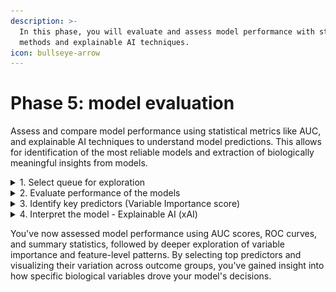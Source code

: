 ```yaml
---
description: >-
  In this phase, you will evaluate and assess model performance with statistical
  methods and explainable AI techniques.
icon: bullseye-arrow
---
```


# Phase 5: model evaluation

Assess and compare model performance using statistical metrics like AUC, and explainable AI techniques to understand model predictions. This allows for identification of the most reliable models and extraction of biologically meaningful insights from models.

<details>

<summary>1. Select queue for exploration</summary>

1. Navigate to the **Dashboard** and select your predictive analysis from the queue
   1. The queue number selected is indicated in the pink box at the top right of the PANDORA interface.

<figure><img src="../.gitbook/assets/FF_ Phase 5_Dashboard_Select Queue.png" alt=""><figcaption></figcaption></figure>

2. Navigate to **Predictive** -> **Exploration**

<figure><img src="../.gitbook/assets/FF_ Phase 5_Exploration_Navigate.png" alt=""><figcaption></figcaption></figure>

3. Configure **Exploration** space
   1. Select all Response outcomes
   2. Select metrics of interest
   3. Select dataset
   4. Select models to evaluate

<figure><img src="../.gitbook/assets/FF_ Phase 5_Exploration_Configure Space.png" alt=""><figcaption></figcaption></figure>

</details>

<details>

<summary>2. Evaluate performance of the models</summary>

1. Compare metrics
   1. Compare models based on the metrics selected in 3.b that are shown in the table from part 3.d. Special attention can be given to `Predictive AUC` and `Training AUC` scores for each model **(Area Under the ROC Curve)**. More info about metrics [here](https://app.gitbook.com/s/9LdC62ZpkxqvCBTPwVZU/data-analysis/predictive/exploration#model-metrics).

2) Select the **ROC Curve Analysis** tab in Exploration
3) Compare ROC Curves for each model to assess classification performance and identify the best models.

<figure><img src="../.gitbook/assets/FF_ Phase 5_Exploration_ROC Curves_v2.png" alt=""><figcaption></figcaption></figure>

4. Ensure multiple models are selected, then select the **Training Summary** tab in Exploration
   1. Compare the metrics shown on the box plots for multiple models.
   2. The **Performance measurements** section can help determine if there are significant differences between model metric values.
   3. The **Model fitting results summary** provides the five-number summary of each model that is visualized in the box plots.

<figure><img src="../.gitbook/assets/FF_ Phase 5_Exploration_Training Summary.png" alt=""><figcaption></figcaption></figure>

</details>

<details>

<summary>3. Identify key predictors (Variable Importance score)</summary>

1. Select the top model and select the **Variable Importance** tab in **Exploration**.

2) While on the Variable Importance tab, locate the **Variable Importance** sub-tab
   1. A bar plot will appear showing the top features and their contributions to model variance

<figure><img src="../.gitbook/assets/FF_ Phase 5_Exploration_Variable Importance.png" alt=""><figcaption></figcaption></figure>

3. List the top predictors for your model
   1. In this example, the top predictors, as shown in the bar graph below, are:
      1. `h3_hai_v0_gmt`
      2. `hmnp_v0_cd4_ifng`
      3. `z_score_continuous`
      4. `h1_v0_cd4_ifng`

<figure><img src="../.gitbook/assets/FF_ Phase 5_Exploration_Variable Importance Plot_white background.png" alt=""><figcaption></figcaption></figure>

4. Locate the **Features across dataset** sub-tab

5) Select the top features you had listed in part 8, and click the **redraw plot** button

<figure><img src="../.gitbook/assets/FF_ Phase 5_Exploration_Features Across Dataset Config.png" alt=""><figcaption></figcaption></figure>

6. Examine the **dot plots** to visualize how the top predictive features vary between responder outcomes
   1. The dot plot below is based on features from step 3.a

<figure><img src="../.gitbook/assets/FF_ Phase 5_Exploration_Features Across Dataset Plot.png" alt=""><figcaption></figcaption></figure>



</details>

<details>

<summary>4. Interpret the model - Explainable AI (xAI)</summary>

1. Navigate to the **Model Interpretation** tab

2) Utilize the various analysis tools to understand how features in the model influence predictions.
   1. Example (Heatmap): Helps the user understand how joint variations of two variables may influence predictions
      1. In **Vars**, select 2 features of interest like `h3_hai_v0_gmt` & `hmnp_v0_cd4_ifng`
      2. Select `Heatmap` from the **Analysis** options
      3. Click the **Plot Image** button

<figure><img src="../.gitbook/assets/FF_ Phase 5_Exploration_Model Interpretation_Heatmap.png" alt=""><figcaption></figcaption></figure>



</details>

You've now assessed model performance using AUC scores, ROC curves, and summary statistics, followed by deeper exploration of variable importance and feature-level patterns. By selecting top predictors and visualizing their variation across outcome groups, you've gained insight into how specific biological variables drove your model's decisions.
